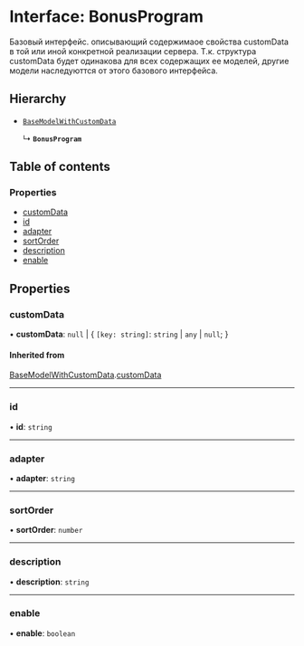 # Interface: BonusProgram

Базовый интерфейс. описывающий содержимаое свойства customData в той или иной конкретной реализации сервера.
Т.к. структура customData будет одинакова для всех содержащих ее моделей, другие модели наследуюттся от этого базового интерфейса.

## Hierarchy

- [`BaseModelWithCustomData`](BaseModelWithCustomData.md)

  ↳ **`BonusProgram`**

## Table of contents

### Properties

- [customData](BonusProgram.md#customdata)
- [id](BonusProgram.md#id)
- [adapter](BonusProgram.md#adapter)
- [sortOrder](BonusProgram.md#sortorder)
- [description](BonusProgram.md#description)
- [enable](BonusProgram.md#enable)

## Properties

### customData

• **customData**: ``null`` \| \{ `[key: string]`: `string` \| `any` \| ``null``;  }

#### Inherited from

[BaseModelWithCustomData](BaseModelWithCustomData.md).[customData](BaseModelWithCustomData.md#customdata)

___

### id

• **id**: `string`

___

### adapter

• **adapter**: `string`

___

### sortOrder

• **sortOrder**: `number`

___

### description

• **description**: `string`

___

### enable

• **enable**: `boolean`
